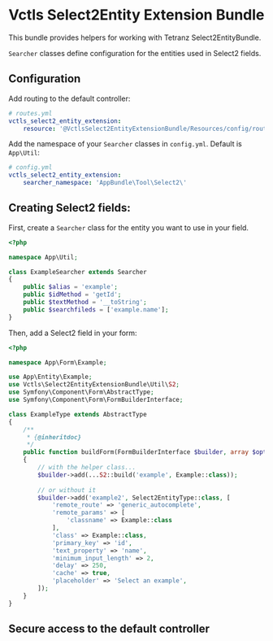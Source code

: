 # Vctls Select2Entity Extension Bundle

This bundle provides helpers for working with Tetranz Select2EntityBundle.

`Searcher` classes define configuration for the entities used in Select2 fields.

## Configuration

Add routing to the default controller:
```yaml
# routes.yml
vctls_select2_entity_extension:
    resource: '@VctlsSelect2EntityExtensionBundle/Resources/config/routing.yaml'
```

Add the namespace of your `Searcher` classes in `config.yml`. Default is `App\Util`:
```yaml
# config.yml
vctls_select2_entity_extension:
    searcher_namespace: 'AppBundle\Tool\Select2\'
```

## Creating Select2 fields:

First, create a `Searcher` class for the entity you want to use in your field.

```php
<?php

namespace App\Util;

class ExampleSearcher extends Searcher
{
    public $alias = 'example';
    public $idMethod = 'getId';
    public $textMethod = '__toString';
    public $searchfileds = ['example.name'];
}
```

Then, add a Select2 field in your form:

```php
<?php

namespace App\Form\Example;

use App\Entity\Example;
use Vctls\Select2EntityExtensionBundle\Util\S2;
use Symfony\Component\Form\AbstractType;
use Symfony\Component\Form\FormBuilderInterface;

class ExampleType extends AbstractType
{
    /**
     * {@inheritdoc}
     */
    public function buildForm(FormBuilderInterface $builder, array $options)
    {
        // with the helper class...
        $builder->add(...S2::build('example', Example::class));
        
        // or without it
        $builder->add('example2', Select2EntityType::class, [
            'remote_route' => 'generic_autocomplete',
            'remote_params' => [
                'classname' => Example::class
            ],
            'class' => Example::class,
            'primary_key' => 'id',
            'text_property' => 'name',
            'minimum_input_length' => 2,
            'delay' => 250,
            'cache' => true,
            'placeholder' => 'Select an example',
        ]);
    }
}
```

## Secure access to the default controller

